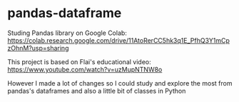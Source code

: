 # pandas-dataframe

Studing Pandas library on Google Colab: https://colab.research.google.com/drive/11AtoRerCC5hk3q1E_PfhQ3Y1mCpzOhnM?usp=sharing

This project is based on Flai's educational video: https://www.youtube.com/watch?v=uzMupNTNW8o

However I made a lot of changes so I could study and explore the most from pandas's dataframes and also a little bit of classes in Python
